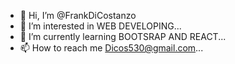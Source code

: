 - 👋 Hi, I’m @FrankDiCostanzo
- 👀 I’m interested in WEB DEVELOPING...
- 🌱 I’m currently learning BOOTSRAP AND REACT...
- 📫 How to reach me Dicos530@gmail.com...

<!---
FrankDiCostanzo/FrankDiCostanzo is a ✨ special ✨ repository because its `README.md` (this file) appears on your GitHub profile.
You can click the Preview link to take a look at your changes.
--->
